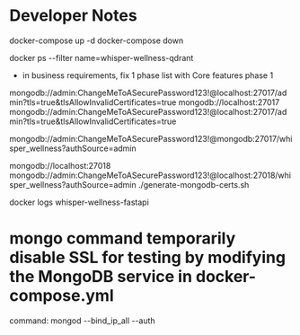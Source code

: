 # Developer Notes
docker-compose up -d
docker-compose down

docker ps --filter name=whisper-wellness-qdrant
- in business requirements, fix 1 phase list with Core features phase 1

mongodb://admin:ChangeMeToASecurePassword123!@localhost:27017/admin?tls=true&tlsAllowInvalidCertificates=true
mongodb://localhost:27017
mongodb://admin:ChangeMeToASecurePassword123!@localhost:27017/admin?tls=true&tlsAllowInvalidCertificates=true

mongodb://admin:ChangeMeToASecurePassword123!@mongodb:27017/whisper_wellness?authSource=admin

mongodb://localhost:27018
mongodb://admin:ChangeMeToASecurePassword123!@localhost:27018/whisper_wellness?authSource=admin
./generate-mongodb-certs.sh

docker logs whisper-wellness-fastapi

# mongo command  temporarily disable SSL for testing by modifying the MongoDB service in docker-compose.yml
command: mongod --bind_ip_all --auth